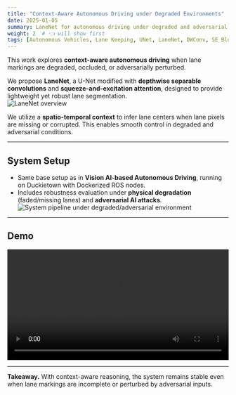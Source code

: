 ```yaml
---
title: "Context-Aware Autonomous Driving under Degraded Environments"
date: 2025-01-05
summary: LaneNet for autonomous driving under degraded and adversarial lane environments.
weight: 2  # 👈 will show first
tags: [Autonomous Vehicles, Lane Keeping, UNet, LaneNet, DWConv, SE Blocks, Context-Aware]
---
```


This work explores **context-aware autonomous driving** when lane markings are degraded, occluded, or adversarially perturbed.  

We propose **LaneNet**, a U-Net modified with **depthwise separable convolutions** and **squeeze-and-excitation attention**, designed to provide lightweight yet robust lane segmentation.  
![LaneNet overview](/uploads/ICRA_UNet.jpg)

We utilize a **spatio-temporal context** to infer lane centers when lane pixels are missing or corrupted. This enables smooth control in degraded and adversarial conditions.  

---

## System Setup
- Same base setup as in **Vision AI-based Autonomous Driving**, running on Duckietown with Dockerized ROS nodes.  
- Includes robustness evaluation under **physical degradation** (faded/missing lanes) and **adversarial AI attacks**.  
![System pipeline under degraded/adversarial environment](/uploads/ICRA_Archi.jpg)

---

## Demo
<video src="/uploads/Trajectory.mp4" controls playsinline style="width:100%;"></video>

---

**Takeaway.** With context-aware reasoning, the system remains stable even when lane markings are incomplete or perturbed by adversarial inputs.
